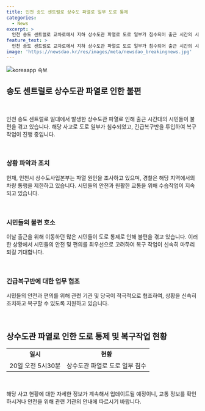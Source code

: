 ```yaml
---
title: 인천 송도 센트럴로 상수도 파열로 일부 도로 통제
categories:
  - News
excerpt: >
  인천 송도 센트럴로 교차로에서 지하 상수도관 파열로 도로 일부가 침수되어 출근 시간의 시민들에게 불편을 초래했습니다. 상수도사업본부는 긴급복구반을 투입해 복구 작업 중이며, 경찰도 교통 통제에 나섰습니다. 현재 원인 파악 중이지만 시민들은 출근시간에 불편을 호소하고 있습니다.
feature_text: >
  인천 송도 센트럴로 교차로에서 지하 상수도관 파열로 도로 일부가 침수되어 출근 시간의 시민들에게 불편을 초래했습니다. 상수도사업본부는 긴급복구반을 투입해 복구 작업 중이며, 경찰도 교통 통제에 나섰습니다. 현재 원인 파악 중이지만 시민들은 출근시간에 불편을 호소하고 있습니다.
image: 'https://newsdao.kr/res/images/meta/newsdao_breakingnews.jpg'
---
```


<p><img src="https://newsdao.kr/res/images/meta/newsdao_breakingnews.jpg" alt="koreaapp 속보" /></p>

<h2 data-ke-size="size26">송도 센트럴로 상수도관 파열로 인한 불편</h2>

<p data-ke-size="size16">&nbsp;</p>

<p>인천 송도 센트럴로 일대에서 발생한 상수도관 파열로 인해 출근 시간대의 시민들이 불편을 겪고 있습니다. 해당 사고로 도로 일부가 침수되었고, 긴급복구반을 투입하여 복구 작업이 진행 중입니다.</p>

<p data-ke-size="size16">&nbsp;</p>

<h3>상황 파악과 조치</h3>

<p data-ke-size="size16">현재, 인천시 상수도사업본부는 파열 원인을 조사하고 있으며, 경찰은 해당 지역에서의 차량 통행을 제한하고 있습니다. 시민들의 안전과 원활한 교통을 위해 수습작업이 지속되고 있습니다.</p>

<p data-ke-size="size16">&nbsp;</p>

<h3>시민들의 불편 호소</h3>

<p data-ke-size="size16">이날 출근을 위해 이동하던 많은 시민들이 도로 통제로 인해 불편을 겪고 있습니다. 이러한 상황에서 시민들의 안전 및 편의를 최우선으로 고려하여 복구 작업이 신속히 마무리되길 기대합니다.</p>

<p data-ke-size="size16">&nbsp;</p>

<h3>긴급복구반에 대한 업무 협조</h3>

<p data-ke-size="size16">시민들의 안전과 편의를 위해 관련 기관 및 당국이 적극적으로 협조하여, 상황을 신속히 조치하고 복구할 수 있도록 지원하고 있습니다.</p>

<p data-ke-size="size16">&nbsp;</p>

<h2 data-ke-size="size26">상수도관 파열로 인한 도로 통제 및 복구작업 현황</h2>

<table>
  <tr>
    <td style="text-align: center; height: 17px;"><b>일시</b></td>
    <td style="text-align: center; height: 17px;"><b>현황</b></td>
  </tr>
  <tr>
    <td style="text-align: center; height: 17px;">20일 오전 5시30분</td>
    <td style="text-align: center; height: 17px;">상수도관 파열로 도로 일부 침수</td>
  </tr>
</table>

<p data-ke-size="size16">&nbsp;</p>

<p>해당 사고 현황에 대한 자세한 정보가 계속해서 업데이트될 예정이니, 교통 정보를 확인하시거나 안전을 위해 관련 기관의 안내에 따르시기 바랍니다.</p>

